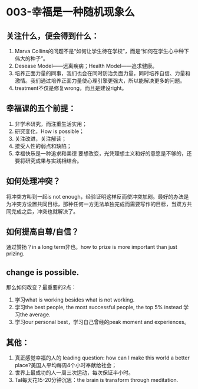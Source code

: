# 003-幸福是一种随机现象么
## 关注什么，便会得到什么：
1. Marva Collins的问题不是“如何让学生待在学校”，而是“如何在学生心中种下伟大的种子”。
 2. Desease Model——远离疾病；Health Model——追求健康。
 3. 培养正面力量的同事，我们也会在同时防治负面力量，同时培养自信、力量和激情。我们通过培养正面力量使心理引擎更强大，所以能解决更多的问题。
 4. treatment不仅是修复wrong，而且是建设right。 
 ## 幸福课的五个前提：
 1. 非学术研究，而注重生活实用； 
 2. 研究变化，How is possible； 
 3. 关注改进，关注解读； 
 4. 接受人性的弱点和缺陷； 
 5. 幸福快乐是一种追求和美德 要想改变，光凭理想主义和好的意愿是不够的，还要将研究成果与实践相结合。 
 
 ##  如何处理冲突？
 将冲突方叫到一起is not enough，经验证明这样反而使冲突加剧。最好的办法是为冲突方设置共同目标，那种任何一方无法单独完成而需要写作的目标，当双方共同完成之后，冲突也就解决了。 
 ##  如何提高自尊/自信？
 通过赞扬？in a long term非也。how to prize is more important than just prizing. 
 ## change is possible.
  那么如何改变？最重要的2点： 
 1.  学习what is working besides what is not working. 
 2.  学习the best people, the most successful people, the top 5% instead 学习the average. 
 3.  学习our personal best，学习自己曾经的peak moment and experiences。 
 ## 其他： 
 1. 真正感觉幸福的人的 leading question: how can I make this world a better place?美国人平均每周4个小时奉献给社会；
 2. 世界上最成功的人一周三次运动，每次保证半小时。
 3. Tal每天花15-20分钟沉思：the brain is transform through meditation. 
